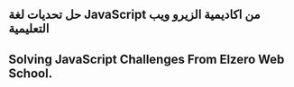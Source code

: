 ## حل تحديات لغة JavaScript من اكاديمية الزيرو ويب التعليمية 
## Solving JavaScript Challenges From Elzero Web School. 


